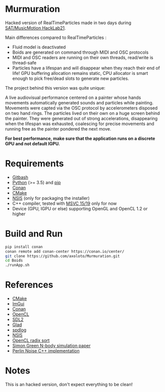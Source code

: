 # Murmuration

Hacked version of RealTimeParticles made in two days during [SAT/MusicMotion HackLab21](https://musicmotion.org/hacklab21). 

Main differences compared to RealTimeParticles :
- Fluid model is deactivated
- Boids are generated on command through MIDI and OSC protocols
- MIDI and OSC readers are running on their own threads, read/write is thread-safe
- Particles have a lifespan and will disappear when they reach their end of life! GPU buffering allocation remains static, CPU allocator is smart enough to pick free/dead slots to generate new particles.

The project behind this version was quite unique: 

A live audiovisual performance centered on a painter whose hands movements automatically generated sounds and particles while painting. Movements were capted via the OSC protocol by accelerometers disposed on two hand rings. The particles lived on their own on a huge screen behind the painter. They were generated out of strong accelerations, disappearing when the lifespan was exhausted, coalescing for precise movements and running free as the painter pondered the next move.


**For best performance, make sure that the application runs on a discrete GPU and not default IGPU.**

# Requirements

- [Gitbash](https://git-scm.com/downloads)
- [Python](https://www.python.org/) (>= 3.5) and [pip](https://pypi.org/project/pip)
- [Conan](https://conan.io/)
- [CMake](https://cmake.org/download/)
- [NSIS](http://nsis.sourceforge.net/) (only for packaging the installer)
- C++ compiler, tested with [MSVC 15/19](https://visualstudio.microsoft.com/vs/features/cplusplus/) only for now 
- Device (GPU, IGPU or else) supporting OpenGL and OpenCL 1.2 or higher

# Build and Run

```bash
pip install conan
conan remote add conan-center https://conan.io/center/
git clone https://github.com/axoloto/Murmuration.git
cd Boids
./runApp.sh
```

# References

- [CMake](https://cmake.org/)
- [ImGui](https://github.com/ocornut/imgui)
- [Conan](https://conan.io/)
- [OpenCL](https://www.khronos.org/opencl/)
- [SDL2](https://libsdl.org/index.php)
- [Glad](https://glad.dav1d.de/)
- [spdlog](https://github.com/gabime/spdlog)
- [NSIS](http://nsis.sourceforge.net/)
- [OpenCL radix sort](https://github.com/modelflat/OCLRadixSort)
- [Simon Green N-body simulation paper](https://developer.download.nvidia.com/assets/cuda/files/particles.pdf)
- [Perlin Noise C++ implementation](https://github.com/sol-prog/Perlin_Noise)

# Notes
This is an hacked version, don't expect everything to be clean!

